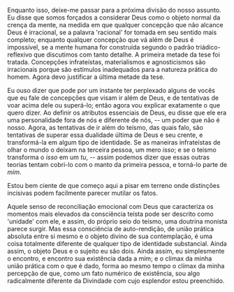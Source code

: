 Enquanto isso, deixe-me passar para a próxima divisão do nosso assunto. Eu disse que somos forçados a considerar Deus como o objeto normal da crença da mente, na medida em que qualquer concepção que não alcance Deus é irracional, se a palavra 'racional' for tomada em seu sentido mais completo; enquanto qualquer concepção que vá além de Deus é impossível, se a mente humana for construída segundo o padrão triádico-reflexivo que discutimos com tanto detalhe. A primeira metade da tese foi tratada. Concepções infrateístas, materialismos e agnosticismos são irracionais porque são estímulos inadequados para a natureza prática do homem. Agora devo justificar a última metade da tese.

Eu ouso dizer que pode por um instante ter perplexado alguns de vocês que eu fale de concepções que visam ir além de Deus, e de tentativas de voar acima dele ou superá-lo; então agora vou explicar exatamente o que quero dizer. Ao definir os atributos essenciais de Deus, eu disse que ele era uma personalidade fora de nós e diferente de nós, -- um poder que não é nosso. Agora, as tentativas de ir além do teísmo, das quais falo, são tentativas de superar essa dualidade última de Deus e seu crente, e transformá-la em algum tipo de identidade. Se as maneiras infrateístas de olhar o mundo o deixam na terceira pessoa, um mero _isso_; e se o teísmo transforma o _isso_ em um _tu_, -- assim podemos dizer que essas outras teorias tentam cobri-lo com o manto da primeira pessoa, e torná-lo parte de _mim_.

Estou bem ciente de que começo aqui a pisar em terreno onde distinções incisivas podem facilmente parecer mutilar os fatos.

Aquele senso de reconciliação emocional com Deus que caracteriza os momentos mais elevados da consciência teísta pode ser descrito como 'unidade' com ele, e assim, do próprio seio do teísmo, uma doutrina monista parece surgir. Mas essa consciência de auto-rendição, de união prática absoluta entre si mesmo e o objeto divino de sua contemplação, é uma coisa totalmente diferente de qualquer tipo de identidade substancial. Ainda assim, o objeto Deus e o sujeito eu são dois. Ainda assim, eu simplesmente o encontro, e encontro sua existência dada a mim; e o clímax da minha união prática com o que é dado, forma ao mesmo tempo o clímax da minha percepção de que, como um fato numérico de existência, sou algo radicalmente diferente da Divindade com cujo esplendor estou preenchido.
